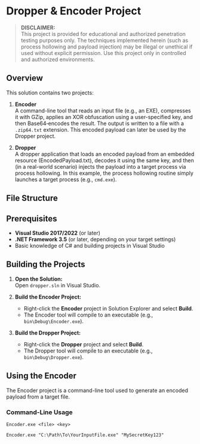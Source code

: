 # Dropper & Encoder Project

> **DISCLAIMER:**  
> This project is provided for educational and authorized penetration testing purposes only. The techniques implemented herein (such as process hollowing and payload injection) may be illegal or unethical if used without explicit permission. Use this project only in controlled and authorized environments.

## Overview

This solution contains two projects:

1. **Encoder**  
   A command-line tool that reads an input file (e.g., an EXE), compresses it with GZip, applies an XOR obfuscation using a user-specified key, and then Base64‑encodes the result. The output is written to a file with a `.zip64.txt` extension. This encoded payload can later be used by the Dropper project.

2. **Dropper**  
   A dropper application that loads an encoded payload from an embedded resource (EncodedPayload.txt), decodes it using the same key, and then (in a real-world scenario) injects the payload into a target process via process hollowing. In this example, the process hollowing routine simply launches a target process (e.g., `cmd.exe`).

## File Structure



## Prerequisites

- **Visual Studio 2017/2022** (or later)  
- **.NET Framework 3.5** (or later, depending on your target settings)
- Basic knowledge of C# and building projects in Visual Studio

## Building the Projects

1. **Open the Solution:**  
   Open `dropper.sln` in Visual Studio.

2. **Build the Encoder Project:**  
   - Right-click the **Encoder** project in Solution Explorer and select **Build**.  
   - The Encoder tool will compile to an executable (e.g., `bin\Debug\Encoder.exe`).

3. **Build the Dropper Project:**  
   - Right-click the **Dropper** project and select **Build**.  
   - The Dropper tool will compile to an executable (e.g., `bin\Debug\Dropper.exe`).

## Using the Encoder

The Encoder project is a command-line tool used to generate an encoded payload from a target file.

### Command-Line Usage

```shell
Encoder.exe <file> <key>

Encoder.exe "C:\Path\To\YourInputFile.exe" "MySecretKey123"

